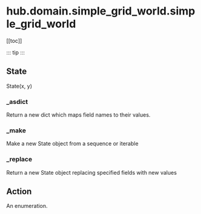 # hub.domain.simple_grid_world.simple_grid_world

[[toc]]

::: tip
<skdecide-summary></skdecide-summary>
:::

## State

State(x, y)

### \_asdict <Badge text="State" type="tip"/>

<skdecide-signature name= "_asdict" :sig="{'params': [{'name': 'self'}]}"></skdecide-signature>

Return a new dict which maps field names to their values.

### \_make <Badge text="State" type="tip"/>

<skdecide-signature name= "_make" :sig="{'params': [{'name': 'iterable'}]}"></skdecide-signature>

Make a new State object from a sequence or iterable

### \_replace <Badge text="State" type="tip"/>

<skdecide-signature name= "_replace" :sig="{'params': [{'name': 'self'}, {'name': 'kwds'}]}"></skdecide-signature>

Return a new State object replacing specified fields with new values

## Action

An enumeration.

